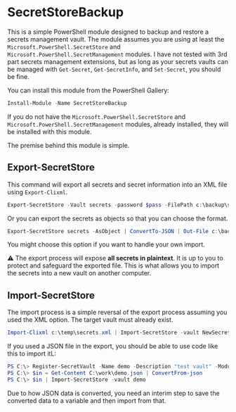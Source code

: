 # SecretStoreBackup

This is a simple PowerShell module designed to backup and restore a secrets management vault. The module assumes you are using at least the `Microsoft.PowerShell.SecretStore` and `Microsoft.PowerShell.SecretManagement` modules. I have not tested with 3rd part secrets management extensions, but as long as your secrets vaults can be managed with `Get-Secret`, `Get-SecretInfo`, and `Set-Secret`, you should be fine.

You can install this module from the PowerShell Gallery:

```powershell
Install-Module -Name SecretStoreBackup
```

If you do not have the `Microsoft.PowerShell.SecretStore` and `Microsoft.PowerShell.SecretManagement` modules, already installed, they will be installed with this module.

The premise behind this module is simple.

## Export-SecretStore

This command will export all secrets and secret information into an XML file using `Export-Clixml`.

```powershell
Export-SecretStore -Vault secrets -password $pass -FilePath c:\backup\secrets.xml
```

Or you can export the secrets as objects so that you can choose the format.

```powershell
Export-SecretStore secrets -AsObject | ConvertTo-JSON | Out-File c:\backup\secrets.json
```

You might choose this option if you want to handle your own import.

:warning: The export process will expose __all secrets in plaintext__. It is up to you to protect and safeguard the exported file. This is what allows you to import the secrets into a new vault on another computer.

## Import-SecretStore

The import process is a simple reversal of the export process assuming you used the XML option. The target vault must already exist.

```powershell
Import-Clixml c:\temp\secrets.xml | Import-SecretStore -vault NewSecrets
```

If you used a JSON file in the export, you should be able to use code like this to import itL:

```powershell
PS C:\> Register-SecretVault -Name demo -Description "test vault" -ModuleName Microsoft.Powershell.SecretStore
PS C:\> $in = Get-Content C:\work\demo.json | ConvertFrom-json
PS C:\> $in | Import-SecretStore -vault demo
```

Due to how JSON data is converted, you need an interim step to save the converted data to a variable and then import from that.
